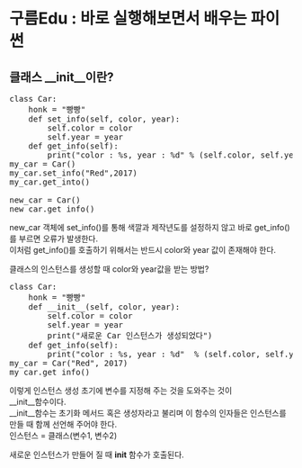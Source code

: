 구름Edu : 바로 실행해보면서 배우는 파이썬
====================================
## 클래스 __init__이란?
<pre>class Car:
    honk = "빵빵"
    def set_info(self, color, year):
        self.color = color
        self.year = year
    def get_info(self):
        print("color : %s, year : %d" % (self.color, self.year))
my_car = Car()
my_car.set_info("Red",2017)
my_car.get_into()

new_car = Car()
new_car.get_info()
</pre>
new_car 객체에 set_info()를 통해 색깔과 제작년도를 설정하지 않고 바로 get_info()를 부르면 오류가 발생한다.  
이처럼 get_info()를 호출하기 위해서는 반드시 color와 year 값이 존재해야 한다.  
  
클래스의 인스턴스를 생성할 때 color와 year값을 받는 방법?  
<pre>class Car:
    honk = "빵빵"
    def __init__(self, color, year):
        self.color = color
        self.year = year
        print("새로운 Car 인스턴스가 생성되었다")
    def get_info(self):
        print("color : %s, year : %d"  % (self.color, self.year))
my_car = Car("Red", 2017)
my_car.get_info() </pre>
이렇게 인스턴스 생성 초기에 변수를 지정해 주는 것을 도와주는 것이  
__init__함수이다.  
__init__함수는 초기화 메서드 혹은 생성자라고 불리며 이 함수의 인자들은 인스턴스를 만들 때 함께 선언해 주어야 한다.  
인스턴스 = 클래스(변수1, 변수2)  
  
새로운 인스턴스가 만들어 질 때 __init__ 함수가 호출된다.  
